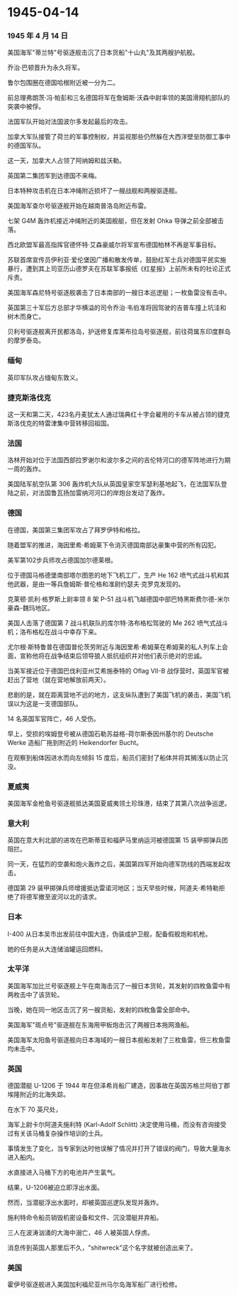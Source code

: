 # 1945-04-14

### 1945 年 4 月 14 日

美国海军"蒂兰特"号驱逐舰击沉了日本货船"十山丸"及其两艘护航舰。

乔治·巴顿晋升为永久将军。

鲁尔包围圈在德国哈根附近被一分为二。

前总理弗朗茨·冯·帕彭和三名德国将军在詹姆斯·沃森中尉率领的美国滑翔机部队的突袭中被俘。

法国军队开始对法国波尔多发起最后的攻击。

加拿大军队接管了荷兰的军事控制权，并监视那些仍然躲在大西洋壁垒防御工事中的德国军队。

这一天，加拿大人占领了阿纳姆和兹沃勒。

英国第二集团军到达德国不来梅。

日本特种攻击机在日本冲绳附近损坏了一艘战舰和两艘驱逐舰。

美国海军查尔号驱逐舰开始在越南普洛岛附近布雷。

七架 G4M 轰炸机接近冲绳附近的美国舰艇，但在发射 Ohka
导弹之前全部被击落。

西北欧盟军最高指挥官德怀特·艾森豪威尔将军宣布德国柏林不再是军事目标。

苏联首席宣传员伊利亚·爱伦堡因广播和散发传单，鼓励红军士兵对德国平民实施暴行，遭到其上司亚历山德罗夫在苏联军事报纸《红星报》上前所未有的社论正式斥责。

美国海军森尼特号驱逐舰袭击了日本南部的一艘日本巡逻艇；一枚鱼雷没有击中。

英国第三十军后方总部才华横溢的司令乔治·韦伯准将因驾驶的吉普车撞上坑洼和树木而身亡。

贝利号驱逐舰离开民都洛岛，护送修复库莱布拉岛号驱逐舰，前往荷属东印度群岛的摩罗泰岛。

### 缅甸

英印军队攻占缅甸东敦义。

### 捷克斯洛伐克

这一天和第二天，423名丹麦犹太人通过瑞典红十字会雇用的卡车从被占领的捷克斯洛伐克的特雷津集中营转移回祖国。

### 法国

洛林开始对位于法国西部拉罗谢尔和波尔多之间的吉伦特河口的德军阵地进行为期一周的轰炸。

美国陆军航空队第 306
轰炸机大队从英国皇家空军瑟利基地起飞，在法国军队登陆之前，对法国鲁瓦扬加雷纳河河口的岸炮台发动了轰炸。

### 德国

在德国，美国第三集团军攻占了拜罗伊特和格拉。

随着盟军的推进，海因里希·希姆莱下令消灭德国南部达豪集中营的所有囚犯。

美军第102步兵师攻占德国加尔德莱根。

位于德国马格德堡南部塔尔图恩的地下飞机工厂，生产 He 162
喷气式战斗机和其他武器，是由一等兵詹姆斯·普伦格和准尉约瑟夫·克罗克发现的。

克莱顿·凯利·格罗斯上尉率领 8 架 P-51
战斗机飞越德国中部巴特黑斯费尔德-米尔豪森-魏玛地区。

美国人击落了德国第 7 战斗机联队的库尔特·洛布格松驾驶的 Me 262
喷气式战斗机；洛布格松在战斗中幸存下来。

尤尔根·斯特鲁普在德国普伦茨劳附近与海因里希·希姆莱在希姆莱的私人列车上会面，宣称他将在战争结束后领导狼人抵抗组织并对他们表示绝对的忠诚。

当美军接近位于德国巴伐利亚州艾希施泰特的 Oflag VII-B
战俘营时，英国军官被赶出了营地（就在营地解放前两天）。

悲剧的是，就在距离营地不远的地方，这支纵队遭到了美国飞机的袭击，美国飞机误以为这是一支德国部队。

14 名英国军官阵亡，46 人受伤。

早上，受损的埃姆登号被从德国石勒苏益格-荷尔斯泰因州基尔的 Deutsche Werke
造船厂拖到附近的 Heikendorfer Bucht。

在观察到船体因进水而向左倾斜 15
度后，船员们密封了船体并将其搁浅以防止沉没。

### 夏威夷

美国海军金枪鱼号驱逐舰抵达美国夏威夷领土珍珠港，结束了其第八次战争巡逻。

### 意大利

英国在意大利北部的进攻在巴斯蒂亚和福萨马里纳运河被德国第 15
装甲掷弹兵团阻拦。

同一天，在猛烈的空袭和炮火轰炸之后，美国第四军开始向德军防线的西端发起攻击。

德国第 29
装甲掷弹兵师增援抵达雷诺河地区；当天早些时候，阿道夫·希特勒拒绝了将德军撤至波河以北的请求。

### 日本

I-400 从日本吴市出发前往中国大连，伪装成护卫舰，配备假舰炮和机枪。

她的任务是从大连储油罐运回燃料。

### 太平洋

美国海军加比兰号驱逐舰上午在南海击沉了一艘日本货轮，其发射的四枚鱼雷中有两枚击中了该货轮。

当晚，她在同一地区击沉了另一艘货船，发射的四枚鱼雷全部命中。

美国海军"斑点号"驱逐舰在东海用甲板炮击沉了两艘日本拖网渔船。

美国海军太阳鱼号驱逐舰向日本海域的一艘日本舰船发射了三枚鱼雷，但三枚鱼雷均未击中。

### 英国

德国潜艇 U-1206 于 1944
年在但泽希肖船厂建造，因事故在英国苏格兰阿伯丁郡埃隆附近的北海失踪。

在水下 70 英尺处，

海军上尉卡尔阿道夫施利特 (Karl-Adolf Schlitt)
决定使用马桶，而没有咨询接受过有关该马桶复杂操作培训的士兵。

事情发生了变化，当专家到达时他误解了情况并打开了错误的阀门，导致大量海水进入船内。

水直接进入马桶下方的电池并产生氯气。

结果，U-1206被迫立即浮出水面。

然而，当潜艇浮出水面时，却被英国巡逻队发现并轰炸。

施利特命令船员销毁机密设备和文件、沉没潜艇并弃船。

三人在波涛汹涌的大海中溺亡，46 人被英国人俘虏。

消息传到英国人那里后不久，"shitwreck"这个名字就被创造出来了。

### 美国

霍伊号驱逐舰进入美国加利福尼亚州马尔岛海军船厂进行检修。